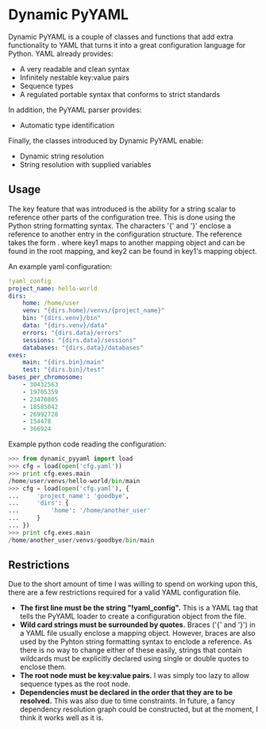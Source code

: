 Dynamic PyYAML
==============

Dynamic PyYAML is a couple of classes and functions that add extra functionality to YAML that turns it into a great configuration language for Python. YAML already provides:

* A very readable and clean syntax
* Infinitely nestable key:value pairs
* Sequence types
* A regulated portable syntax that conforms to strict standards

In addition, the PyYAML parser provides:

* Automatic type identification

Finally, the classes introduced by Dynamic PyYAML enable:

* Dynamic string resolution
* String resolution with supplied variables

Usage
-----
The key feature that was introduced is the ability for a string scalar to reference other parts of the configuration tree. This is done using the Python string formatting syntax. The characters '{' and '}' enclose a reference to another entry in the configuration structure. The reference takes the form <key1>.<key2> where key1 maps to another mapping object and can be found in the root mapping, and key2 can be found in key1's mapping object.

An example yaml configuration:
```yaml
!yaml_config
project_name: hello-world
dirs:
    home: /home/user
    venv: "{dirs.home}/venvs/{project_name}"
    bin: "{dirs.venv}/bin"
    data: "{dirs.venv}/data"
    errors: "{dirs.data}/errors"
    sessions: "{dirs.data}/sessions"
    databases: "{dirs.data}/databases"
exes:
    main: "{dirs.bin}/main"
    test: "{dirs.bin}/test"
bases_per_chromosome:
    - 30432563
    - 19705359
    - 23470805
    - 18585042
    - 26992728
    - 154478
    - 366924
```
Example python code reading the configuration:
```python
>>> from dynamic_pyyaml import load
>>> cfg = load(open('cfg.yaml'))
>>> print cfg.exes.main
/home/user/venvs/hello-world/bin/main
>>> cfg = load(open('cfg.yaml'), {
...     'project_name': 'goodbye',
...     'dirs': {
...         'home': '/home/another_user'
...     }
... })
>>> print cfg.exes.main
/home/another_user/venvs/goodbye/bin/main
```

Restrictions
------------

Due to the short amount of time I was willing to spend on working upon this, there are a few restrictions required for a valid YAML configuration file.

* **The first line must be the string "!yaml_config".** This is a YAML tag that tells the PyYAML loader to create a configuration object from the file.
* **Wild card strings must be surrounded by quotes.** Braces ('{' and '}') in a YAML file usually enclose a mapping object. However, braces are also used by the Pyhton string formatting syntax to enclode a reference. As there is no way to change either of these easily, strings that contain wildcards must be explicitly declared using single or double quotes to enclose them.
* **The root node must be key:value pairs.** I was simply too lazy to allow sequence types as the root node.
* **Dependencies must be declared in the order that they are to be resolved.** This was also due to time constraints. In future, a fancy dependency resolution graph could be constructed, but at the moment, I think it works well as it is.
